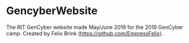 # GencyberWebsite

The RIT GenCyber website made May/June 2019 for the 2019 GenCyber camp. Created by Felix Brink (https://github.com/EmpressFelix).
